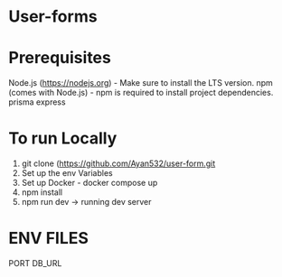 # User-forms



# Prerequisites
Node.js (https://nodejs.org) - Make sure to install the LTS version.
npm (comes with Node.js) - npm is required to install project dependencies.
prisma
express

# To run Locally
1. git clone (https://github.com/Ayan532/user-form.git
2. Set up the env Variables
3. Set up Docker  - docker compose up
4. npm install
5. npm run dev -> running dev server

# ENV FILES
PORT
DB_URL
